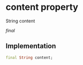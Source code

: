 


# content property







String content
  
_<span class="feature">final</span>_






## Implementation

```dart
final String content;
```








